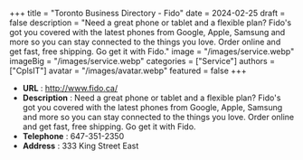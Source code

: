+++
title = "Toronto Business Directory - Fido"
date = 2024-02-25
draft = false
description = "Need a great phone or tablet and a flexible plan? Fido's got you covered with the latest phones from Google, Apple, Samsung and more so you can stay connected to the things you love. Order online and get fast, free shipping. Go get it with Fido."
image = "/images/service.webp"
imageBig = "/images/service.webp"
categories = ["Service"]
authors = ["CplsIT"]
avatar = "/images/avatar.webp"
featured = false
+++


* **URL** :  http://www.fido.ca/
* **Description** : Need a great phone or tablet and a flexible plan? Fido's got you covered with the latest phones from Google, Apple, Samsung and more so you can stay connected to the things you love. Order online and get fast, free shipping. Go get it with Fido.
* **Telephone** : 647-351-2350
* **Address** : 333 King Street East